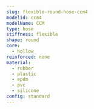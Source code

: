 ```yaml
---
slug: flexible-round-hose-ccm4
modelId: ccm4
modelName: CCM
type: hose
stiffness: flexible
shape: round
core:
  - hollow
reinforced: none
material:
  - rubber
  - plastic
  - epdm
  - pvc
  - silicone
config: standard
---
```

